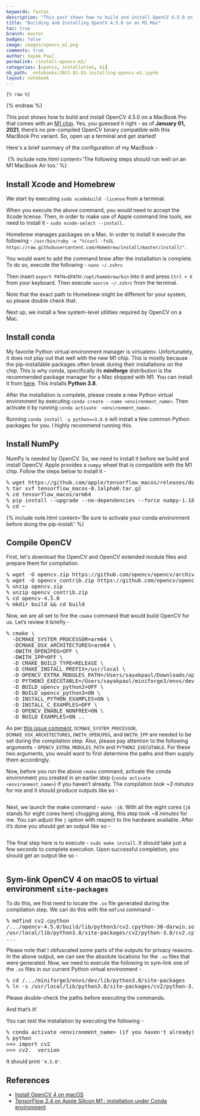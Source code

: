 ```yaml
---
keywords: fastai
description: "This post shows how to build and install OpenCV 4.5.0 on a MacBook Pro that comes with an M1 chip."
title: "Building and Installing OpenCV 4.5.0 on an M1 Mac"
toc: true
branch: master
badges: false
image: images/opencv_m1.png
comments: true
author: Sayak Paul
permalink: /install-opencv-m1/
categories: [opencv, installation, m1]
nb_path: _notebooks/2021-01-01-installing-opencv-m1.ipynb
layout: notebook
---
```


<!--
#################################################
### THIS FILE WAS AUTOGENERATED! DO NOT EDIT! ###
#################################################
# file to edit: _notebooks/2021-01-01-installing-opencv-m1.ipynb
-->

<div class="container" id="notebook-container">
        
    {% raw %}
    
<div class="cell border-box-sizing code_cell rendered">

</div>
    {% endraw %}

<div class="cell border-box-sizing text_cell rendered"><div class="inner_cell">
<div class="text_cell_render border-box-sizing rendered_html">
<p>This post shows how to build and install OpenCV 4.5.0 on a MacBook Pro that comes with an <a href="https://www.apple.com/in/mac/m1/">M1 chip</a>. Yes, you guessed it right - as of <strong>January 01, 2021</strong>, there’s no pre-compiled OpenCV binary compatible with this MacBook Pro variant. So, open up a terminal and get started!</p>
<p>Here's a brief summary of the configuration of my MacBook -</p>
<p><img src="https://i.ibb.co/XDZZQ4t/image.png" alt="">
{% include note.html content='The following steps should run well on an M1 MacBook Air too.' %}</p>

</div>
</div>
</div>
<div class="cell border-box-sizing text_cell rendered"><div class="inner_cell">
<div class="text_cell_render border-box-sizing rendered_html">
<h2 id="Install-Xcode-and-Homebrew">Install Xcode and Homebrew<a class="anchor-link" href="#Install-Xcode-and-Homebrew"> </a></h2><p>We start by executing <code>sudo xcodebuild -license</code> from a terminal.</p>
<p>When you execute the above command, you would need to accept the Xcode license. Then, in order to make use of Apple command line tools, we need to install it - 
<code>sudo xcode-select --install</code>.</p>
<p>Homebrew manages packages on a Mac. In order to install it execute the following - 
<code>/usr/bin/ruby -e "%(curl -fsSL https://raw.githubusercontent.com/Homebrew/install/master/install)"</code>.</p>
<p>You would want to add the command brew after the installation is complete. To do so, execute the following - 
<code>nano ~/.zshrc</code></p>
<p>Then insert <code>export PATH=$PATH:/opt/homebrew/bin</code> into it and press <code>Ctrl + X</code> from your keyboard. Then execute <code>source ~/.zshrc</code> from the terminal.</p>
<p>Note that the exact path to Homebrew might be different for your system, so please double check that.</p>
<p>Next up, we install a few system-level utilities required by OpenCV on a Mac.</p>

</div>
</div>
</div>
<div class="cell border-box-sizing text_cell rendered"><div class="inner_cell">
<div class="text_cell_render border-box-sizing rendered_html">
<h2 id="Install-conda">Install conda<a class="anchor-link" href="#Install-conda"> </a></h2><p>My favorite Python virtual environment manager is virtualenv. Unfortunately, it does not play out that well with the new M1 chip. This is mostly because the pip-installable packages often break during their installations on the chip. This is why conda, specifically its <strong>miniforge</strong> distribution is the recommended package manager for a Mac shipped with M1. You can install it from <a href="https://github.com/conda-forge/miniforge#miniforge3">here</a>. This installs <strong>Python 3.8</strong>.</p>
<p>After the installation is complete, please create a new Python virtual environment by executing <code>conda create --name &lt;environment_name&gt;</code>. Then activate it by running <code>conda activate  &lt;environment_name&gt;</code>.</p>
<p>Running <code>conda install -y python==3.8.6</code> will install a few common Python packages for you. I highly recommend running this.</p>

</div>
</div>
</div>
<div class="cell border-box-sizing text_cell rendered"><div class="inner_cell">
<div class="text_cell_render border-box-sizing rendered_html">
<h2 id="Install-NumPy">Install NumPy<a class="anchor-link" href="#Install-NumPy"> </a></h2><p>NumPy is needed by OpenCV. So, we need to install it before we build and install OpenCV. Apple provides a <code>numpy</code> wheel that is compatible with the M1 chip. Follow the steps below to install it -</p>
<div class="highlight"><pre><span></span>% wget https://github.com/apple/tensorflow_macos/releases/download/v0.1alpha0/tensorflow_macos-0.1alpha0.tar.gz
% tar xvf tensorflow_macos-0.1alpha0.tar.gz
% <span class="nb">cd</span> tensorflow_macos/arm64
% pip install --upgrade --no-dependencies --force numpy-1.18.5-cp38-cp38-macosx_11_0_arm64.whl 
% <span class="nb">cd</span> ~
</pre></div>
<p>{% include note.html content='Be sure to activate your conda environment before doing the pip-install.' %}</p>

</div>
</div>
</div>
<div class="cell border-box-sizing text_cell rendered"><div class="inner_cell">
<div class="text_cell_render border-box-sizing rendered_html">
<h2 id="Compile-OpenCV">Compile OpenCV<a class="anchor-link" href="#Compile-OpenCV"> </a></h2><p>First, let's download the OpenCV and OpenCV extended module files and prepare them for compilation.</p>
<div class="highlight"><pre><span></span>% wget -O opencv.zip https://github.com/opencv/opencv/archive/4.5.0.zip
% wget -O opencv_contrib.zip https://github.com/opencv/opencv_contrib/archive/4.5.0.zip
% unzip opencv.zip
% unzip opencv_contrib.zip
% <span class="nb">cd</span> opencv-4.5.0
% mkdir build <span class="o">&amp;&amp;</span> <span class="nb">cd</span> build
</pre></div>
<p>Now, we are all set to fire the <code>cmake</code> command that would build OpenCV for us. Let’s review it briefly -</p>
<div class="highlight"><pre><span></span>% cmake <span class="se">\</span>
  -DCMAKE_SYSTEM_PROCESSOR<span class="o">=</span>arm64 <span class="se">\</span>
  -DCMAKE_OSX_ARCHITECTURES<span class="o">=</span>arm64 <span class="se">\</span>
  -DWITH_OPENJPEG<span class="o">=</span>OFF <span class="se">\</span>
  -DWITH_IPP<span class="o">=</span>OFF <span class="se">\</span>
  -D <span class="nv">CMAKE_BUILD_TYPE</span><span class="o">=</span>RELEASE <span class="se">\</span>
  -D <span class="nv">CMAKE_INSTALL_PREFIX</span><span class="o">=</span>/usr/local <span class="se">\</span>
  -D <span class="nv">OPENCV_EXTRA_MODULES_PATH</span><span class="o">=</span>/Users/sayakpaul/Downloads/opencv_contrib-4.5.0/modules <span class="se">\</span>
  -D <span class="nv">PYTHON3_EXECUTABLE</span><span class="o">=</span>/Users/sayakpaul/miniforge3/envs/dev/bin/python3 <span class="se">\</span>
  -D <span class="nv">BUILD_opencv_python2</span><span class="o">=</span>OFF <span class="se">\</span>
  -D <span class="nv">BUILD_opencv_python3</span><span class="o">=</span>ON <span class="se">\</span>
  -D <span class="nv">INSTALL_PYTHON_EXAMPLES</span><span class="o">=</span>ON <span class="se">\</span>
  -D <span class="nv">INSTALL_C_EXAMPLES</span><span class="o">=</span>OFF <span class="se">\</span>
  -D <span class="nv">OPENCV_ENABLE_NONFREE</span><span class="o">=</span>ON <span class="se">\</span>
  -D <span class="nv">BUILD_EXAMPLES</span><span class="o">=</span>ON ..
</pre></div>
<p>As per <a href="https://github.com/opencv/opencv/issues/18049#issuecomment-671878454">this issue comment</a>, <code>DCMAKE_SYSTEM_PROCESSOR</code>, <code>DCMAKE_OSX_ARCHITECTURES</code>, <code>DWITH_OPENJPEG</code>, and <code>DWITH_IPP</code> are needed to be set during the compilation step. Also, please pay attention to the following arguments - <code>OPENCV_EXTRA_MODULES_PATH</code> and <code>PYTHON3_EXECUTABLE</code>. For these two arguments, you would want to first determine the paths and then supply them accordingly.</p>
<p>Now, before you run the above <code>cmake</code> command, activate the conda environment you created in an earlier step (<code>conda activate &lt;environment_name&gt;</code>) if you haven’t already.  The compilation took <em>~3 minutes</em> for me and it should produce outputs like so -</p>
<p><img src="https://i.ibb.co/YdpBSh0/image.png" alt=""></p>
<p>Next, we launch the make command - <code>make -j8</code>. With all the eight cores (<code>j8</code> stands for eight cores here) chugging along, this step took <em>~8 minutes</em> for me. You can adjust the <code>j</code> option with respect to the hardware available.  After it’s done you should get an output like so -</p>
<p><img src="https://i.ibb.co/yFJq4jJ/image.png" alt=""></p>
<p>The final step here is to execute - <code>sudo make install</code>. It should take just a few seconds to complete execution.  Upon successful completion, you should get an output like so -</p>
<p><img src="https://i.ibb.co/Pzzmxy4/image.png" alt=""></p>

</div>
</div>
</div>
<div class="cell border-box-sizing text_cell rendered"><div class="inner_cell">
<div class="text_cell_render border-box-sizing rendered_html">
<h2 id="Sym-link-OpenCV-4-on-macOS-to-virtual-environment-site-packages">Sym-link OpenCV 4 on macOS to virtual environment <code>site-packages</code><a class="anchor-link" href="#Sym-link-OpenCV-4-on-macOS-to-virtual-environment-site-packages"> </a></h2><p>To do this, we first need to locate the <code>.so</code> file generated during the compilation step. We can do this with the <code>mdfind</code> command -</p>
<div class="highlight"><pre><span></span>% mdfind cv2.cpython
/.../opencv-4.5.0/build/lib/python3/cv2.cpython-38-darwin.so
/usr/local/lib/python3.8/site-packages/cv2/python-3.8/cv2.cpython-38-darwin.so
...
</pre></div>
<p>Please note that I obfuscated some parts of the outputs for privacy reasons. In the above output, we can see the absolute locations for the <code>.so</code> files that were generated. Now, we need to execute the following to sym-link one of the <code>.so</code> files in our current Python virtual environment -</p>
<div class="highlight"><pre><span></span>% <span class="nb">cd</span> /.../miniforge3/envs/dev/lib/python3.8/site-packages
% ln -s /usr/local/lib/python3.8/site-packages/cv2/python-3.8/cv2.cpython-38-darwin.so cv2.so
</pre></div>
<p>Please double-check the paths before executing the commands.</p>
<p>And that’s it!</p>
<p>You can test the installation by executing the following -</p>
<div class="highlight"><pre><span></span>% conda activate &lt;environment_name&gt; <span class="o">(</span><span class="k">if</span> you haven<span class="err">&#39;</span>t already<span class="o">)</span>
% python
&gt;&gt;&gt; import cv2
&gt;&gt;&gt; cv2.__version__
</pre></div>
<p>It should print <code>'4.5.0'</code>.</p>

</div>
</div>
</div>
<div class="cell border-box-sizing text_cell rendered"><div class="inner_cell">
<div class="text_cell_render border-box-sizing rendered_html">
<h2 id="References">References<a class="anchor-link" href="#References"> </a></h2><ul>
<li><a href="https://www.pyimagesearch.com/2018/08/17/install-opencv-4-on-macos/">Install OpenCV 4 on macOS</a></li>
<li><a href="https://towardsdatascience.com/tensorflow-2-4-on-apple-silicon-m1-installation-under-conda-environment-ba6de962b3b8">TensorFlow 2.4 on Apple Silicon M1 : installation under Conda environment</a></li>
</ul>

</div>
</div>
</div>
</div>
 

